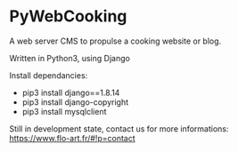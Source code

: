 # PyWebCooking

A web server CMS to propulse a cooking website or blog.

Written in Python3, using Django

Install dependancies:
- pip3 install django==1.8.14
- pip3 install django-copyright
- pip3 install mysqlclient

Still in development state, contact us for more informations:
https://www.flo-art.fr/#!p=contact
